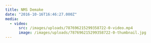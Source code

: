 ```yaml
---
title: NMS Demake
date: "2016-10-16T16:46:27.000Z"
media:
  - video:
      src: /images/uploads/787696215299358722-0-video.mp4
      image: /images/uploads/787696215299358722-0-thumbnail.jpg
---
```

